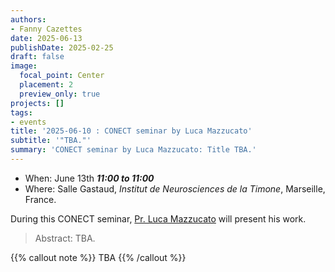 ```yaml
---
authors:
- Fanny Cazettes
date: 2025-06-13
publishDate: 2025-02-25
draft: false
image:
  focal_point: Center
  placement: 2
  preview_only: true
projects: []
tags:
- events
title: '2025-06-10 : CONECT seminar by Luca Mazzucato'
subtitle: '"TBA."'
summary: 'CONECT seminar by Luca Mazzucato: Title TBA.'
---
```



* When: June 13th ***11:00 to 11:00*** 
* Where: Salle Gastaud, _Institut de Neurosciences de la Timone_, Marseille, France.

During this CONECT seminar, [Pr. Luca Mazzucato](https://www.mazzulab.com/ ) will present his work.

> Abstract: TBA.


{{% callout note %}}
TBA 
{{% /callout %}}
